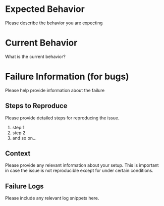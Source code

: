# Expected Behavior

Please describe the behavior you are expecting

# Current Behavior

What is the current behavior?

# Failure Information (for bugs)

Please help provide information about the failure 

## Steps to Reproduce

Please provide detailed steps for reproducing the issue.

1. step 1
2. step 2
3. and so on...

## Context 

Please provide any relevant information about your setup. This is important in case the issue is not reproducible except for under certain conditions.

## Failure Logs

Please include any relevant log snippets here.